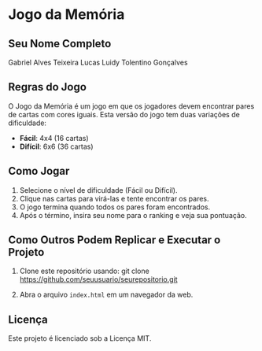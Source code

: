 # Jogo da Memória

## Seu Nome Completo

Gabriel Alves Teixeira
Lucas Luidy Tolentino Gonçalves

## Regras do Jogo

O Jogo da Memória é um jogo em que os jogadores devem encontrar pares de cartas com cores iguais. Esta versão do jogo tem duas variações de dificuldade:

- **Fácil**: 4x4 (16 cartas)
- **Difícil**: 6x6 (36 cartas)

## Como Jogar

1. Selecione o nível de dificuldade (Fácil ou Difícil).
2. Clique nas cartas para virá-las e tente encontrar os pares.
3. O jogo termina quando todos os pares foram encontrados.
4. Após o término, insira seu nome para o ranking e veja sua pontuação.

## Como Outros Podem Replicar e Executar o Projeto

1. Clone este repositório usando:
   git clone https://github.com/seuusuario/seurepositorio.git

2. Abra o arquivo `index.html` em um navegador da web.

## Licença

Este projeto é licenciado sob a Licença MIT.
